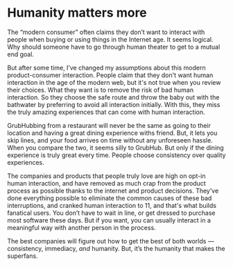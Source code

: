 # Humanity matters more

The “modern consumer” often claims they don’t want to interact with people when buying or using things in the Internet age. It seems logical. Why should someone have to go through human theater to get to a mutual end goal.

But after some time, I’ve changed my assumptions about this modern product-consumer interaction. People claim that they don't want human interaction in the age of the modern web, but it's not true when you review their choices. What they want is to remove the risk of bad human interaction. So they choose the safe route and throw the baby out with the bathwater by preferring to avoid all interaction initially. With this, they miss the truly amazing experiences that can come with human interaction.

GrubHubbing from a restaurant will never be the same as going to their location and having a great dining experience withs friend. But, it lets you skip lines, and your food arrives on time without any unforeseen hassle. When you compare the two, it seems silly to GrubHub. But only if the dining experience is truly great every time. People choose consistency over quality experiences.

The companies and products that people truly love are high on opt-in human interaction, and have removed as much crap from the product process as possible thanks to the internet and product decisions. They’ve done everything possible to eliminate the common causes of these bad interruptions, and cranked human interaction to 11, and that's what builds fanatical users. You don’t have to wait in line, or get dressed to purchase most software these days. But if you want, you can usually interact in a meaningful way with another person in the process.

The best companies will figure out how to get the best of both worlds — consistency, immediacy, _and_ humanity. But, it’s the humanity that makes the superfans.
